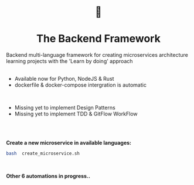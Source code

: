<h1 align=center> 🔲 </h1>
<h1 align=center> The Backend Framework </h1>
Backend multi-language framework for creating microservices architecture learning projects with the 'Learn by doing' approach
<br>
<br>

- Available now for Python, NodeJS & Rust
- dockerfile & docker-compose intergration is automatic

<br>

- Missing yet to implement Design Patterns
- Missing yet to implement TDD & GitFlow WorkFlow


<br>
<br>     

**Create a new microservice in available languages:**
```bash
bash  create_microservice.sh
```
<br>

**Other 6 automations in progress..**